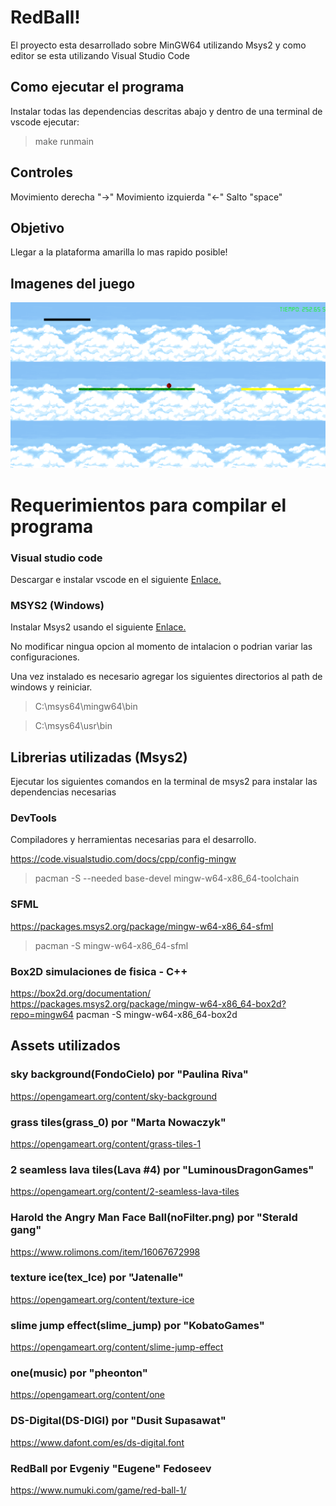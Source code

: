 # RedBall!

El proyecto esta desarrollado sobre MinGW64 utilizando Msys2
y como editor se esta utilizando Visual Studio Code

## Como ejecutar el programa

Instalar todas las dependencias descritas abajo y dentro de una terminal de vscode ejecutar:

> make runmain

## Controles

Movimiento derecha "->"
Movimiento izquierda "<-"
Salto "space"

## Objetivo

Llegar a la plataforma amarilla lo mas rapido posible!

## Imagenes del juego

![Pantalla del juego](https://raw.githubusercontent.com/Ray24-blip/Juego-Aldito/main/assets/screenshots/Redball!%203.png)

# Requerimientos para compilar el programa

### Visual studio code
Descargar e instalar vscode en el siguiente [Enlace.](https://code.visualstudio.com/)

### MSYS2 (Windows)

Instalar Msys2 usando el siguiente [Enlace.](https://github.com/msys2/msys2-installer/releases/download/2023-05-26/msys2-x86_64-20230526.exe)

No modificar ningua opcion al momento de intalacion o podrian variar las configuraciones.

Una vez instalado es necesario agregar los siguientes directorios al path de windows y reiniciar.

> C:\msys64\mingw64\bin

> C:\msys64\usr\bin

## Librerias utilizadas (Msys2)

Ejecutar los siguientes comandos en la terminal de msys2 para instalar las dependencias necesarias

### DevTools
Compiladores y herramientas necesarias para el desarrollo.

https://code.visualstudio.com/docs/cpp/config-mingw
> pacman -S --needed base-devel mingw-w64-x86_64-toolchain

### SFML
https://packages.msys2.org/package/mingw-w64-x86_64-sfml
> pacman -S mingw-w64-x86_64-sfml

### Box2D simulaciones de fisica - C++
https://box2d.org/documentation/
https://packages.msys2.org/package/mingw-w64-x86_64-box2d?repo=mingw64
pacman -S mingw-w64-x86_64-box2d

## Assets utilizados

### sky background(FondoCielo) por "Paulina Riva"
https://opengameart.org/content/sky-background

### grass tiles(grass_0) por "Marta Nowaczyk"
https://opengameart.org/content/grass-tiles-1

### 2 seamless lava tiles(Lava #4) por "LuminousDragonGames"
https://opengameart.org/content/2-seamless-lava-tiles

### Harold the Angry Man Face Ball(noFilter.png) por "Sterald gang"
https://www.rolimons.com/item/16067672998

### texture ice(tex_Ice) por "Jatenalle"
https://opengameart.org/content/texture-ice

### slime jump effect(slime_jump) por "KobatoGames"
https://opengameart.org/content/slime-jump-effect

### one(music) por "pheonton"
https://opengameart.org/content/one

### DS-Digital(DS-DIGI) por "Dusit Supasawat"
https://www.dafont.com/es/ds-digital.font

### RedBall por Evgeniy "Eugene" Fedoseev
https://www.numuki.com/game/red-ball-1/

